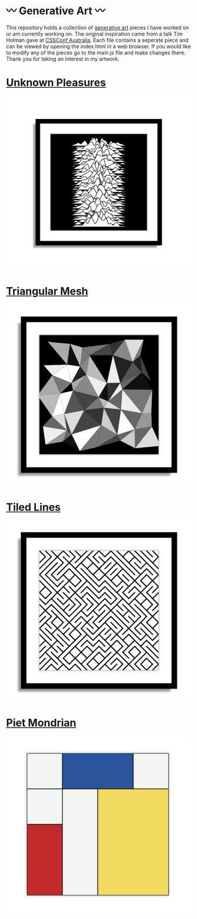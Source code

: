 # 〰️ Generative Art 〰️
This repository holds a collection of [generative art](https://en.wikipedia.org/wiki/Generative_art "Generative Art Wiki") pieces I have worked on or am currently working on. The original inspiration came from a talk Tim Holman gave at [CSSConf Australia](https://www.youtube.com/watch?v=4Se0_w0ISYk&t=216s). Each file contains a seperate piece and can be viewed by opening the index.html in a web browser. If you would like to modify any of the pieces go to the main.js file and make changes there. Thank you for taking an interest in my artwork.


# [Unknown Pleasures](https://github.com/chrisvensand/Generative-Art/tree/master/UnknownPleasures)
![Unknown Pleasures image](https://github.com/chrisvensand/Generative-Art/blob/master/Images/UnknownPleasures.png "Unknown Pleasures image")

# [Triangular Mesh](https://github.com/chrisvensand/Generative-Art/tree/master/TriangularMesh)
![Triangular Mesh image](https://github.com/chrisvensand/Generative-Art/blob/master/Images/TriangularMesh.png "Triangular Mesh image")

# [Tiled Lines](https://github.com/chrisvensand/Generative-Art/tree/master/TiledLines)
![Tiled Lines image](https://github.com/chrisvensand/Generative-Art/blob/master/Images/TiledLines.png "Tiled Lines image")

# [Piet Mondrian](https://github.com/chrisvensand/Generative-Art/tree/master/PietMondrian)
![Tiled Lines image](https://github.com/chrisvensand/Generative-Art/blob/master/Images/PietMondrian.png "Piet Mondrian image")
